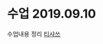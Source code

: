 # 수업 2019.09.10
수업내용 정리 
[티샤쓰](https://github.com/Meojong/php_201840136/blob/master/201840136_최현종_PHP_1주차.pptx)